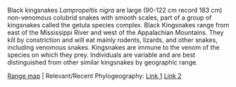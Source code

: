 Black kingsnakes *Lampropeltis nigra* are large (90-122 cm record 183 cm) non-venomous colubrid snakes with smooth scales, part of a group of kingsnakes called the getula species complex. Black Kingsnakes range from east of the Mississippi River and west of the Appalachian Mountains. They kill by constriction and will eat mainly rodents, lizards, and other snakes, including venomous snakes. Kingsnakes are immune to the venom of the species on which they prey. Individuals are variable and are best distinguished from other similar kingsnakes by geographic range.
  
[Range map](https://imgur.com/RK1xt2o) | Relevant/Recent Phylogeography: [Link 1](http://citeseerx.ist.psu.edu/viewdoc/download?doi=10.1.1.537.5407&rep=rep1&type=pdf) [Link 2](https://academic.oup.com/sysbio/article-abstract/63/2/231/1644072)

